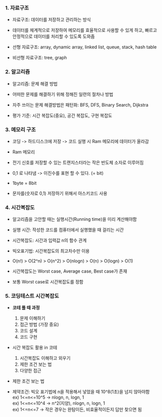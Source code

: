 ### 1. 자료구조

- 자료구조: 데이터를 저장하고 관리하는 방식<br>
- 데이터를 체계적으로 저장하여 메모리를 효율적으로 사용할 수 있게 하고, 빠르고 안정적으로 데이터를 처리할 수 있도록 도와줌

- 선형 자료구조: array, dynamic array, linked list, queue, stack, hash table

- 비선형 자료구조: tree, graph

### 2. 알고리즘

- 알고리즘: 문제 해결 방법<br>
- 어떠한 문제를 해결하기 위해 정해진 일련의 절차나 방법<br>
- 자주 쓰이는 문제 해결방법은 패턴화: BFS, DFS, Binary Search, Dijkstra<br>

- 평가 기준: 시간 복잡도(중요), 공간 복잡도, 구현 복잡도

### 3. 메모리 구조

- 코딩 -> 하드디스크에 저장 -> 코드 실행 시 Ram 메모리에 데이터가 올라감

- Ram 메모리<br>
- 전기 신호를 저장할 수 있는 트랜지스터라는 작은 반도체 소자로 이루어짐<br>
- 0,1 로 나타냄 -> 이진수를 표현 할 수 있다. (= bit)<br>
- 1byte = 8bit<br>
- 문자를(숫자로 0,1) 저장하기 위해서 아스키코드 사용

### 4. 시간복잡도

- 알고리즘을 고안할 때는 실행시간(Running time)을 미리 계산해야함<br>
- 실행 시간: 작성한 코드를 컴퓨터에서 실행했을 때 걸리는 시간<br>
- 시간복잡도: 시간과 입력값 n의 함수 관계
- 빅오표기법: 시간복잡도의 최고차수만 이용<br>
- O(n!) > O(2^n) > O(n^2) > O(nlogn) > O(n) > O(logn) > O(1)

- 시간복잡도는 Worst case, Average case, Best case가 존재<br>
- 보통 Worst case로 시간복잡도를 정함

### 5. 코딩테스트 시간복잡도

- **코테 풀 때 과정**<br>


    1. 문제 이해하기<br>
    2. 접근 방법 (가장 중요)<br>
    3. 코드 설계<br>
    4. 코드 구현

- 시간 복잡도 활용 in 코테<br>


    1. 시간복잡도 이해하고 외우기<br>
    2. 제한 조건 보는 법<br>
    3. 다양한 접근<br>

- 제한 조건 보는 법<br>
- 제약조건: 빅오 표기법에 n을 적용해서 넣었을 때 10^8(1초)을 넘지 않아야함<br>
  ex) 1<=n<=10^5 -> nlogn, n, logn, 1<br>
  ex) 1<=n<=10^4 -> n^2(지양), nlogn, n, logn, 1<br>
  ex) 1<=n<=7 -> 작은 경우는 완탐이든, 비효율적이든지 답만 찾으면 됨
